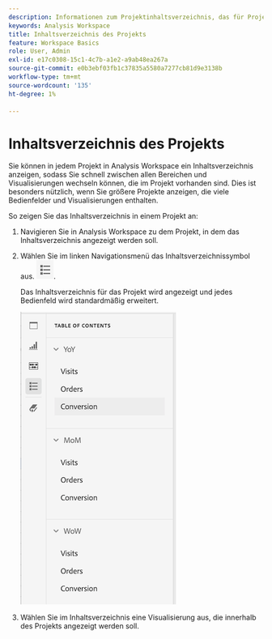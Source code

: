 ```yaml
---
description: Informationen zum Projektinhaltsverzeichnis, das für Projekte verfügbar ist
keywords: Analysis Workspace
title: Inhaltsverzeichnis des Projekts
feature: Workspace Basics
role: User, Admin
exl-id: e17c0308-15c1-4c7b-a1e2-a9ab48ea267a
source-git-commit: e0b3ebf03fb1c37835a5580a7277cb81d9e3138b
workflow-type: tm+mt
source-wordcount: '135'
ht-degree: 1%

---
```


# Inhaltsverzeichnis des Projekts

Sie können in jedem Projekt in Analysis Workspace ein Inhaltsverzeichnis anzeigen, sodass Sie schnell zwischen allen Bereichen und Visualisierungen wechseln können, die im Projekt vorhanden sind. Dies ist besonders nützlich, wenn Sie größere Projekte anzeigen, die viele Bedienfelder und Visualisierungen enthalten.

So zeigen Sie das Inhaltsverzeichnis in einem Projekt an:

1. Navigieren Sie in Analysis Workspace zu dem Projekt, in dem das Inhaltsverzeichnis angezeigt werden soll.

1. Wählen Sie im linken Navigationsmenü das Inhaltsverzeichnissymbol aus. ![Token-Symbol](assets/toc-icon.png).

   Das Inhaltsverzeichnis für das Projekt wird angezeigt und jedes Bedienfeld wird standardmäßig erweitert.

   ![Projekt-TOC erweitert](assets/project-toc-expanded.png)

1. Wählen Sie im Inhaltsverzeichnis eine Visualisierung aus, die innerhalb des Projekts angezeigt werden soll.
